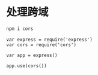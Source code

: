 # 处理跨域

```sh
npm i cors
```

```js{2,6}
var express = require('express')
var cors = require('cors')

var app = express()

app.use(cors())
```
